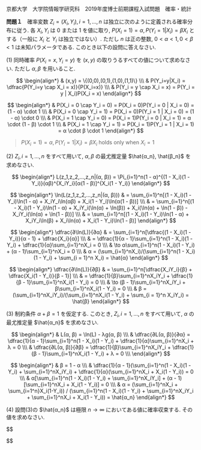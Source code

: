京都大学　大学院情報学研究科　2019年度博士前期課程入試問題　確率・統計

**問題１**　確率変数 $Z_i = (X_i, Y_i), i = 1,...,n$ は独立に次のように定義される確率分布に従う. 各 $X_i, Y_i$ は $0$ または $1$ を値に取り, $P(X_i = 1) = α, P(Y_i = 1| X_i) = βX_i$ とする（一般に $X_i$ と $Y_i$ は独立ではない）. ただし $n$ は正の整数, $0 < α < 1, 0 < β < 1$ は未知パラメータである. このとき以下の設問に答えなさい.

(1) 同時確率 $P(X_i = x, Y_i = y)$ を $(x,y)$ の取りうるすべての値について求めなさい. ただし $α, β$ を用いること.

$$
    \begin{align*}
        & (x,y) = \{(0,0),(0,1),(1,0),(1,1)\} \\\
        & P(Y_i=y|X_i) = \dfrac{P(Y_i=y \cap X_i = x)}{P(X_i=x)} \\\
        & P(Y_i = y \cap X_i = x) = P(Y_i = y | X_i)P(X_i = x)
    \end{align*}
$$

$$
    \begin{align*}
        & P(X_i = 0 \cap Y_i = 0) = P(X_i = 0)P(Y_i = 0 | X_i = 0) = (1 - α) \cdot 1   \\\
        & P(X_i = 0 \cap Y_i = 1) = P(X_i = 0)P(Y_i = 1 | X_i = 0) = (1 - α) \cdot 0  \\\
        & P(X_i = 1 \cap Y_i = 0) = P(X_i = 1)P(Y_i = 0 | X_i = 1) = α \cdot  (1 - β) \cdot 1 \\\
        & P(X_i = 1 \cap Y_i = 1) = P(X_i = 1)P(Y_i = 1 | X_i = 1) = α \cdot β \cdot 1
    \end{align*}
$$

> $P(X_i = 1) = α, P(Y_i = 1| X_i) = βX_i$ holds only when $X_i = 1$

(2) $Z_i, i = 1,...,n$ をすべて用いて, $α, β$ の最尤推定量 $\hat{α_n}, \hat{β_n}$ を求めなさい.

$$
    \begin{align*}
        L(z_1,z_2,...,z_n|(α, β)) = \Pi_{i=1}^n(1 - α)^{(1 - X_i)(1 - Y_i)}(αβ)^{X_iY_i}[α(1 - β)]^{X_i(1 - Y_i)}
    \end{align*}
$$

$$
    \begin{align*}
        \ln(L(z_1,z_2,...,z_n|(α, β))) & = \sum_{i=1}^n[(1 - X_i)(1 - Y_i)\ln(1 - α) + X_iY_i\ln(αβ) + X_i(1 - Y_i)\ln(α(1 - β))] \\\
        & = \sum_{i=1}^n[(1 - X_i)(1 - Y_i)\ln(1 - α) + X_iY_i(\ln(α) + \ln(β)) + X_i(\ln(α) + \ln(1 - β)) - X_iY_i(\ln(α) + \ln(1 - β))] \\\
        & = \sum_{i=1}^n[(1 - X_i)(1 - Y_i)\ln(1 - α) + X_iY_i\ln(β) + X_i\ln(α) + X_i(1 - Y_i)\ln(1 - β)]
    \end{align*}
$$

$$
    \begin{align*}
        \dfrac{∂\ln(L)}{∂α} & = \sum_{i=1}^n[\dfrac{(1 - X_i)(1 - Y_i)}{α - 1} + \dfrac{X_i}{α}] \\\
        & = \dfrac{1}{α - 1}\sum_{i=1}^n(1 - X_i)(1 - Y_i) + \dfrac{1}{α}\sum_{i=1}^nX_i = 0 \\\
        & \to α\sum_{i=1}^n(1 - X_i)(1 - Y_i) + (α - 1)\sum_{i=1}^nX_i = 0 \\\
        & α = (\sum_{i=1}^nX_i)/(\sum_{i=1}^n(1 - X_i)(1 - Y_i) + \sum_{i = 1}^n X_i) = \hat{α}
    \end{align*}
$$

$$
    \begin{align*}
        \dfrac{∂\ln(L)}{∂β} & = \sum_{i=1}^n[\dfrac{X_iY_i}{β} + \dfrac{X_i(1 - Y_i)}{β - 1}] \\\
        & = \dfrac{1}{β}\sum_{i=1}^nX_iY_i + \dfrac{1}{β - 1}\sum_{i=1}^nX_i(1 - Y_i) = 0 \\\
        & \to (β - 1)\sum_{i=1}^nX_iY_i + β\sum_{i=1}^nX_i(1 - Y_i) = 0 \\\
        & β = (\sum_{i=1}^nX_iY_i)/(\sum_{i=1}^nX_i(1 - Y_i) + \sum_{i = 1}^n X_iY_i) = \hat{β}
    \end{align*}
$$


(3) 制約条件 $α + β = 1$ を仮定する. このとき, $Z_i, i = 1,...,n$ をすべて用いて, $α$ の最尤推定量 $\hat{α_n}$ を求めなさい.

$$
    \begin{align*}
        & L(α, β) = \ln(L) - λg(α, β) \\\
        & \dfrac{∂L(α, β)}{∂α} = \dfrac{1}{α - 1}\sum_{i=1}^n(1 - X_i)(1 - Y_i) + \dfrac{1}{α}\sum_{i=1}^nX_i + λ = 0 \\\
        & \dfrac{∂L(α, β)}{∂β} = \dfrac{1}{β}\sum_{i=1}^nX_iY_i + \dfrac{1}{β - 1}\sum_{i=1}^nX_i(1 - Y_i) + λ = 0 \\\
    \end{align*}
$$

$$
    \begin{align*}
        & β = 1 - α \\\
        & \dfrac{1}{α - 1}(\sum_{i=1}^n(1 - X_i)(1 - Y_i) + \sum_{i=1}^nX_iY_i) + \dfrac{1}{α}(\sum_{i=1}^nX_i + X_i(1 - Y_i)) = 0 \\\
        & α[\sum_{i=1}^n(1 - X_i)(1 - Y_i) + \sum_{i=1}^nX_iY_i] + (α - 1)[\sum_{i=1}^nX_i + X_i(1 - Y_i)] = 0 \\\
        & α = (\sum_{i=1}^nX_i + \sum_{i=1^n}X_i(1-Y_i)) / (\sum_{i=1}^n(1 - X_i)(1 - Y_i) + \sum_{i=1}^nX_iY_i + \sum_{i=1}^nX_i + X_i(1 - Y_i)) = \hat{α_n}
    \end{align*}
$$

(4) 設問(3)の $\hat{α_n}$ は極限 $n \to ∞$ においてある値に確率収束する. その値を求めなさい.

$$
    
$$